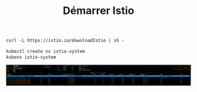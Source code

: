 ﻿---
title: Démarrer Istio
slug: getting-started-istio
hidden: true
---

```
curl -L https://istio.io/downloadIstio | sh -
```

```
kubectl create ns istio-system
kubens istio-system
```

![Istio installing](/img/istio-k9s-installing.png)

